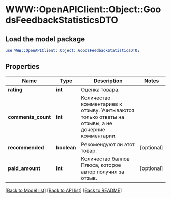 # WWW::OpenAPIClient::Object::GoodsFeedbackStatisticsDTO

## Load the model package
```perl
use WWW::OpenAPIClient::Object::GoodsFeedbackStatisticsDTO;
```

## Properties
Name | Type | Description | Notes
------------ | ------------- | ------------- | -------------
**rating** | **int** | Оценка товара. | 
**comments_count** | **int** | Количество комментариев к отзыву.  Учитываются только ответы на отзывы, а не дочерние комментарии.  | 
**recommended** | **boolean** | Рекомендуют ли этот товар. | [optional] 
**paid_amount** | **int** | Количество баллов Плюса, которое автор получил за отзыв. | [optional] 

[[Back to Model list]](../README.md#documentation-for-models) [[Back to API list]](../README.md#documentation-for-api-endpoints) [[Back to README]](../README.md)


